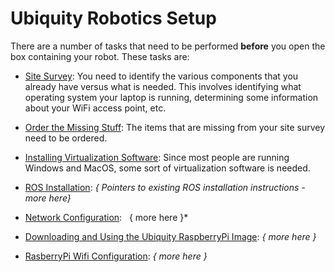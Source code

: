 # Ubiquity Robotics Setup

There are a number of tasks that need to be performed **before** you open
the box containing your robot.  These tasks are:

* [Site Survey](site_survey/site_survey.md):
  You need to identify the various components that you already have versus
  what is needed.  This involves identifying what operating system your
  laptop is running, determining some information about your WiFi access
  point, etc.

* [Order the Missing Stuff](order_stuff/order_stuff.md):
  The items that are missing from your site survey need to be ordered.

* [Installing Virtualization Software](install_virtualization/install_virtualization.md):
  Since most people are running Windows and MacOS, some sort of virtualization
  software is needed.

* [ROS Installation](installing_ros/installing_ros.md):
  *{ Pointers to existing ROS installation instructions -  more here}*

* [Network Configuration](networking/networking.md):
   { more here }*

* [Downloading and Using the Ubiquity RaspberryPi Image](raspi_ros_install/raspi_ros_install.md):
  *{ more here }*

* [RasberryPi Wifi Configuration](raspi_wifi_config/raspi_wifi_config.mk):
  *{ more here }*

